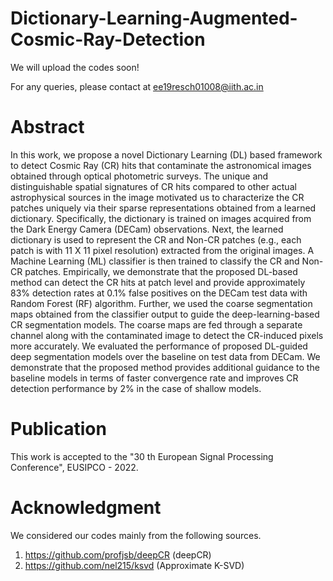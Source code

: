 # Dictionary-Learning-Augmented-Cosmic-Ray-Detection
We will upload the codes soon!

For any queries, please contact at ee19resch01008@iith.ac.in

# Abstract
In this work, we propose a novel Dictionary Learning (DL) based framework to detect Cosmic Ray (CR) hits that contaminate the astronomical images obtained through optical photometric surveys. The unique and distinguishable spatial signatures of CR hits compared to other actual astrophysical sources in the image motivated us to characterize the CR patches uniquely via their sparse representations obtained from a learned dictionary. Specifically, the dictionary is trained on images acquired from the Dark Energy Camera (DECam) observations. Next, the learned dictionary is used to represent the CR and Non-CR patches (e.g., each patch is with 11 X 11 pixel resolution) extracted from the original images. A Machine Learning (ML) classifier is then trained to classify the CR and Non-CR patches. Empirically, we demonstrate that the proposed DL-based method can detect the CR hits at patch level and provide approximately 83% detection rates at 0.1% false positives on the DECam test data with Random Forest (RF) algorithm.
Further, we used the coarse segmentation maps obtained from the classifier output to guide the deep-learning-based CR segmentation models. The coarse maps are fed through a separate channel along with the contaminated image to detect the CR-induced pixels more accurately. We evaluated the performance of proposed DL-guided deep segmentation models over the baseline on test data from DECam. We demonstrate that the proposed method provides additional guidance to the baseline models in terms of faster convergence rate and improves CR detection performance by 2% in the case of shallow models. 

# Publication
This work is accepted to the "30 th European Signal Processing Conference", EUSIPCO - 2022.

# Acknowledgment
We considered our codes mainly from the following sources.
1. https://github.com/profjsb/deepCR (deepCR)
2. https://github.com/nel215/ksvd (Approximate K-SVD)
